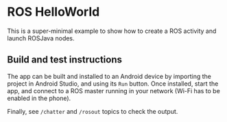 # ROS HelloWorld
This is a super-minimal example to show how to create a ROS activity and launch ROSJava nodes.

## Build and test instructions
The app can be built and installed to an Android device by importing the project in Android Studio, and using its `Run` button.
Once installed, start the app, and connect to a ROS master running in your network (Wi-Fi has to be enabled in the phone).

Finally, see `/chatter` and `/rosout` topics to check the output. 
